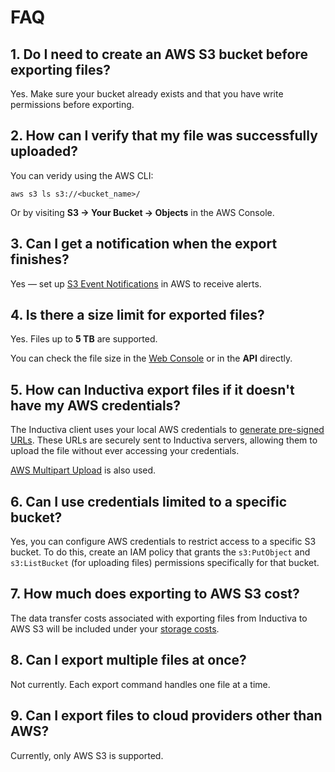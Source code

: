 # FAQ

## 1. Do I need to create an AWS S3 bucket before exporting files?

Yes. Make sure your bucket already exists and that you have write permissions before exporting.

## 2. How can I verify that my file was successfully uploaded?

You can veridy using the AWS CLI:

```
aws s3 ls s3://<bucket_name>/
```

Or by visiting **S3 → Your Bucket → Objects** in the AWS Console.

## 3. Can I get a notification when the export finishes?

Yes — set up [S3 Event Notifications](https://docs.aws.amazon.com/AmazonS3/latest/userguide/EventNotifications.html) in AWS to receive alerts.

## 4. Is there a size limit for exported files?

Yes. Files up to **5 TB** are supported.

You can check the file size in the [Web Console](https://console.inductiva.ai/storage/) or in the **API** directly.

## 5. How can Inductiva export files if it doesn't have my AWS credentials?

The Inductiva client uses your local AWS credentials to [generate pre-signed URLs](https://docs.aws.amazon.com/AmazonS3/latest/userguide/ShareObjectPreSignedURL.html). These URLs are securely sent to Inductiva servers, allowing them to upload the file without ever accessing your credentials.

[AWS Multipart Upload](https://docs.aws.amazon.com/AmazonS3/latest/userguide/mpuoverview.html) is also used.

## 6. Can I use credentials limited to a specific bucket?

Yes, you can configure AWS credentials to restrict access to a specific S3 bucket. To do this, create an IAM policy that grants the `s3:PutObject` and `s3:ListBucket` (for uploading files) permissions specifically for that bucket.

## 7. How much does exporting to AWS S3 cost?

The data transfer costs associated with exporting files from Inductiva to AWS S3 will be included under your [storage costs](https://console.inductiva.ai/storage/).

## 8. Can I export multiple files at once?

Not currently. Each export command handles one file at a time.

## 9. Can I export files to cloud providers other than AWS?

Currently, only AWS S3 is supported.

